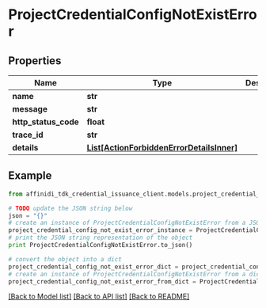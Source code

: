 # ProjectCredentialConfigNotExistError

## Properties

| Name                 | Type                                                                              | Description | Notes      |
| -------------------- | --------------------------------------------------------------------------------- | ----------- | ---------- |
| **name**             | **str**                                                                           |             |
| **message**          | **str**                                                                           |             |
| **http_status_code** | **float**                                                                         |             |
| **trace_id**         | **str**                                                                           |             |
| **details**          | [**List[ActionForbiddenErrorDetailsInner]**](ActionForbiddenErrorDetailsInner.md) |             | [optional] |

## Example

```python
from affinidi_tdk_credential_issuance_client.models.project_credential_config_not_exist_error import ProjectCredentialConfigNotExistError

# TODO update the JSON string below
json = "{}"
# create an instance of ProjectCredentialConfigNotExistError from a JSON string
project_credential_config_not_exist_error_instance = ProjectCredentialConfigNotExistError.from_json(json)
# print the JSON string representation of the object
print ProjectCredentialConfigNotExistError.to_json()

# convert the object into a dict
project_credential_config_not_exist_error_dict = project_credential_config_not_exist_error_instance.to_dict()
# create an instance of ProjectCredentialConfigNotExistError from a dict
project_credential_config_not_exist_error_from_dict = ProjectCredentialConfigNotExistError.from_dict(project_credential_config_not_exist_error_dict)
```

[[Back to Model list]](../README.md#documentation-for-models) [[Back to API list]](../README.md#documentation-for-api-endpoints) [[Back to README]](../README.md)
